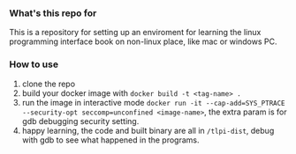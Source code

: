 ### What's this repo for

This is a repository for setting up an enviroment for learning the linux programming interface book on non-linux place, like mac or windows PC.

### How to use

1. clone the repo
2. build your docker image with `docker build -t <tag-name> .`
3. run the image in interactive mode `docker run -it --cap-add=SYS_PTRACE --security-opt seccomp=unconfined <image-name>`, the extra param is for gdb debugging security setting.
4. happy learning, the code and built binary are all in `/tlpi-dist`, debug with gdb to see what happened in the programs.